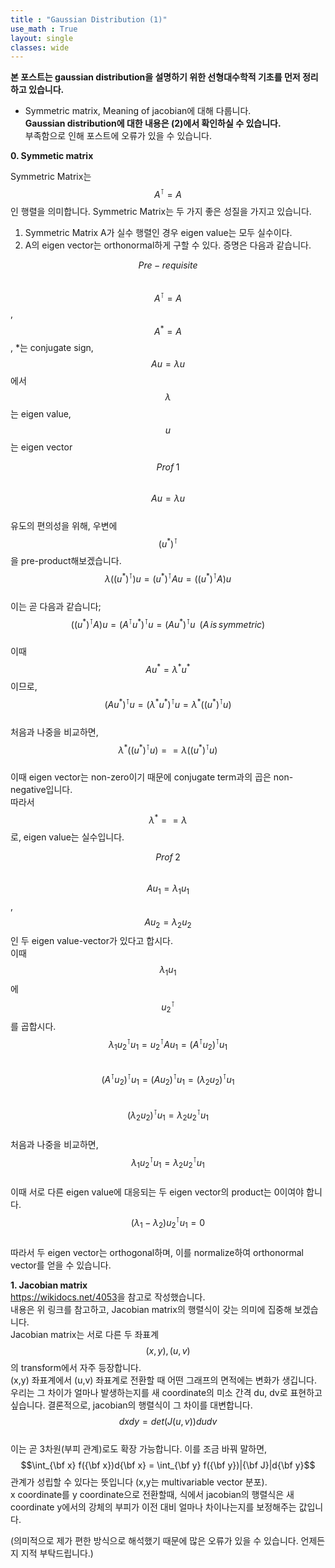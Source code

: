```yaml
---
title : "Gaussian Distribution (1)"
use_math : True
layout: single
classes: wide
---
```


**본 포스트는 gaussian distribution을 설명하기 위한 선형대수학적 기초를 먼저 정리하고 있습니다.**  
- Symmetric matrix, Meaning of jacobian에 대해 다룹니다.  
**Gaussian distribution에 대한 내용은 (2)에서 확인하실 수 있습니다.**  
부족함으로 인해 포스트에 오류가 있을 수 있습니다. 

**0. Symmetic matrix**  

Symmetric Matrix는 $$A^\intercal = A$$인 행렬을 의미합니다. Symmetric Matrix는 두 가지 좋은 성질을 가지고 있습니다.
1. Symmetric Matrix A가 실수 행렬인 경우 eigen value는 모두 실수이다.
2. A의 eigen vector는 orthonormal하게 구할 수 있다.
증명은 다음과 같습니다.  

$$Pre-requisite$$  
$$A^\intercal = A$$, $$A^{*} = A$$, *는 conjugate sign, $$Au = {\lambda}u$$에서 $$\lambda$$는 eigen value, $$u$$는 eigen vector  

$$Prof \; 1$$  
$$Au = {\lambda}u$$   
유도의 편의성을 위해, 우변에 $$(u^{*})^{\intercal}$$을 pre-product해보겠습니다.  
$$\lambda((u^{*})^{\intercal})u = (u^{*})^{\intercal}Au = ((u^{*})^{\intercal}A)u$$  
이는 곧 다음과 같습니다;  
$$((u^{*})^{\intercal}A)u = (A^{\intercal}u^{*})^{\intercal}u = (Au^{*})^{\intercal}u\;\; (A\,is\,symmetric)$$  
이때 $$Au^{*} = {\lambda}^{*}u^{*}$$이므로, $$(Au^{*})^{\intercal}u = ({\lambda^{*}}u^{*})^{\intercal}u  
= {\lambda^{*}}((u^{*})^{\intercal}u)$$  
처음과 나중을 비교하면, $${\lambda^{*}}((u^{*})^{\intercal}u) == {\lambda}((u^{*})^{\intercal}u)$$  
이때 eigen vector는 non-zero이기 때문에 conjugate term과의 곱은 non-negative입니다.  
따라서 $${\lambda^{*}} == {\lambda}$$로, eigen value는 실수입니다.  
  
$$Prof \; 2$$  
$$Au_1 = \lambda_1u_1$$, $$Au_2 = \lambda_2u_2$$인 두 eigen value-vector가 있다고 합시다.  
이때 $$\lambda_1u_1$$에 $$u_2^{\intercal}$$를 곱합시다.  
$$\lambda_1u_2^{\intercal}u_1 = u_2^{\intercal}Au_1 = (A^{\intercal}u_2)^{\intercal}u_1$$  
$$(A^{\intercal}u_2)^{\intercal}u_1 =  (Au_2)^{\intercal}u_1 = (\lambda_2u_2)^{\intercal}u_1$$  
$$(\lambda_2u_2)^{\intercal}u_1 = {\lambda_2}u_2^{\intercal}u_1$$  
처음과 나중을 비교하면, $$\lambda_1u_2^{\intercal}u_1 = {\lambda_2}u_2^{\intercal}u_1$$  
이때 서로 다른 eigen value에 대응되는 두 eigen vector의 product는 0이여야 합니다.  
$$(\lambda_1-\lambda_2)u_2^{\intercal}u_1 = 0$$  
따라서 두 eigen vector는 orthogonal하며, 이를 normalize하여 orthonormal vector를 얻을 수 있습니다.  

**1. Jacobian matrix**  
<https://wikidocs.net/4053>을 참고로 작성했습니다.  
내용은 위 링크를 참고하고, Jacobian matrix의 행렬식이 갖는 의미에 집중해 보겠습니다.  
Jacobian matrix는 서로 다른 두 좌표계 $$(x,y), \, (u,v)$$의 transform에서 자주 등장합니다.  
(x,y) 좌표계에서 (u,v) 좌표계로 전환할 때 어떤 그래프의 면적에는 변화가 생깁니다. 우리는 그 차이가 얼마나 발생하는지를 새 coordinate의 미소 간격 du, dv로 표현하고 싶습니다. 결론적으로, jacobian의 행렬식이 그 차이를 대변합니다.  
$$dxdy = det(J(u,v))dudv$$  
이는 곧 3차원(부피 관계)로도 확장 가능합니다. 이를 조금 바꿔 말하면,
$$\int_{\bf x} f({\bf x})d{\bf x} = \int_{\bf y} f({\bf y})|{\bf J}|d{\bf y}$$ 관계가 성립할 수 있다는 뜻입니다 (x,y는 multivariable vector 분포).  
x coordinate를 y coordinate으로 전환할때, 식에서 jacobian의 행렬식은 새 coordinate y에서의 강체의 부피가 이전 대비 얼마나 차이나는지를 보정해주는 값입니다.  
  
(의미적으로 제가 편한 방식으로 해석했기 때문에 많은 오류가 있을 수 있습니다. 언제든지 지적 부탁드립니다.)
